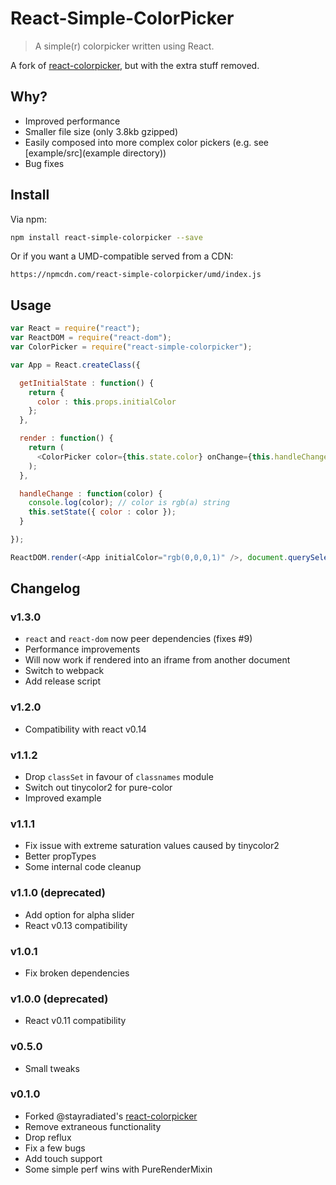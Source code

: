 # React-Simple-ColorPicker

> A simple(r) colorpicker written using React.

A fork of [react-colorpicker](https://github.com/stayradiated/react-colorpicker), but with the extra stuff removed.

## Why?

* Improved performance
* Smaller file size (only 3.8kb gzipped)
* Easily composed into more complex color pickers (e.g. see [example/src](example directory))
* Bug fixes

## Install

Via npm:

```bash
npm install react-simple-colorpicker --save
```

Or if you want a UMD-compatible served from a CDN:

`https://npmcdn.com/react-simple-colorpicker/umd/index.js`

## Usage

```javascript
var React = require("react");
var ReactDOM = require("react-dom");
var ColorPicker = require("react-simple-colorpicker");

var App = React.createClass({

  getInitialState : function() {
    return {
      color : this.props.initialColor
    };
  },

  render : function() {
    return (
      <ColorPicker color={this.state.color} onChange={this.handleChange} opacitySlider />
    );
  },

  handleChange : function(color) {
    console.log(color); // color is rgb(a) string
    this.setState({ color : color });
  }

});

ReactDOM.render(<App initialColor="rgb(0,0,0,1)" />, document.querySelector("#app"));
```

## Changelog

### v1.3.0

* `react` and `react-dom` now peer dependencies (fixes #9)
* Performance improvements
* Will now work if rendered into an iframe from another document
* Switch to webpack
* Add release script

### v1.2.0

* Compatibility with react v0.14

### v1.1.2

* Drop `classSet` in favour of `classnames` module
* Switch out tinycolor2 for pure-color
* Improved example

### v1.1.1

* Fix issue with extreme saturation values caused by tinycolor2
* Better propTypes
* Some internal code cleanup

### v1.1.0 (deprecated)

* Add option for alpha slider
* React v0.13 compatibility

### v1.0.1

* Fix broken dependencies

### v1.0.0 (deprecated)

* React v0.11 compatibility

### v0.5.0

* Small tweaks

### v0.1.0

* Forked @stayradiated's [react-colorpicker](https://github.com/stayradiated/react-colorpicker)
* Remove extraneous functionality
* Drop reflux
* Fix a few bugs
* Add touch support
* Some simple perf wins with PureRenderMixin
